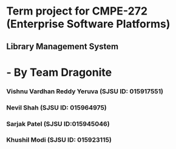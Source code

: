 # Term project for CMPE-272 (Enterprise Software Platforms)
## Library Management System
# - By Team Dragonite
### Vishnu Vardhan Reddy Yeruva (SJSU ID: 015917551)
### Nevil Shah   (SJSU ID: 015964975)
### Sarjak Patel  (SJSU ID:015945046)
### Khushil Modi (SJSU ID: 015923115)


